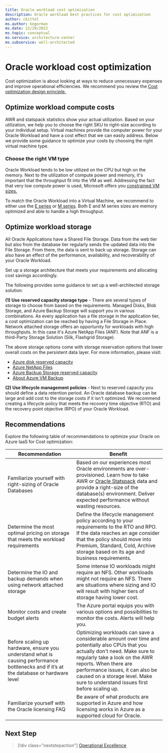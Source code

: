 ```yaml
---
title: Oracle workload cost optimization
description: Oracle workload best practices for cost optimization
author: ckittel
ms.author: kegorman
ms.date: 12/29/2022
ms.topic: conceptual
ms.service: architecture-center
ms.subservice: well-architected
---
```

# Oracle workload cost optimization

Cost optimization is about looking at ways to reduce unnecessary expenses and improve operational efficiencies. We recommend you review the [Cost optimization design principle.](../../well-architected/cost/checklist.md)

## Optimize workload compute costs

AWR and statspack statistics show your actual utilization. Based on your utilization, we help you to choose the right SKU to right-size according to your individual setup. Virtual machines provide the computer power for your Oracle Workload and have a cost effect that we can easily address. Below we provide some guidance to optimize your costs by choosing the right virtual machine type.

### Choose the right VM type

Oracle Workload tends to be low utilized on the CPU but high on the memory. Next to the utilization of compute power and memory, it's important that the throughput fit into the VM as well. Addressing the fact that very low compute power is used, Microsoft offers you [constrained VM sizes.](/azure/virtual-machines/constrained-vcpu)

To match the Oracle Workload into a Virtual Machine, we recommend to either use the [E series](/azure/virtual-machines/edv5-edsv5-series) or [M series](/azure/virtual-machines/mv2-series). Both E and M series sizes are memory optimized and able to handle a high throughput.


## Optimize workload storage

All Oracle Applications have a Shared File Storage. Data from the web tier but also from the database tier regularly sends the updated data into the File Storage. From there, the data is sent to back up storage. Storage can also have an effect of the performance, availability, and recoverability of your Oracle Workload.

Set up a storage architecture that meets your requirements and allocating cost savings accordingly.

The following provides some guidance to set up a well-architected storage solution:

**(1) Use reserved capacity storage type** - There are several types of storage to choose from based on the requirements. Managed Disks, Blob Storage, and Azure Backup Storage will support you in various combinations. As every application has a file storage in the application tier, a cost optimization can be reached by having a File Storage in Place. Network attached storage offers an opportunity for workloads with high throughputs. In this case it's Azure NetApp Files (ANF). Note that ANF is a third-Party Storage Solution (Silk, Flashgrid Storage).

The above storage options come with storage reservation options that lower overall costs on the persistent data layer. For more information, please visit:

- [Azure disk reserved capacity](/azure/virtual-machines/disks-reserved-capacity)
- [Azure NetApp Files](/azure/azure-netapp-files/azure-netapp-files-introduction)
- [Azure Backup Storage reserved capacity](/azure/backup/backup-azure-reserved-pricing-optimize-cost)
- [About Azure VM Backup](/azure/backup/backup-azure-vms-introduction)

**(2) Use lifecycle management policies** - Next to reserved capacity you should define a data retention period. An Oracle database backup can be large and add cost to the storage costs if it isn't optimized. We recommend creating a lifecycle policy that meets the recovery time objective (RTO) and the recovery point objective (RPO) of your Oracle Workload.

## Recommendations
Explore the following table of recommendations to optimize your Oracle on Azure IaaS for Cost optimization:

| Recommendation | Benefit |
| --- | --- |
| Familiarize yourself with right-sizing of Oracle Databases | Based on our experiences most Oracle environments are over-provisioned. Learn how to take AWR or [Oracle Statspack](https://techcommunity.microsoft.com/t5/data-architecture-blog/sizing-out-oracle-workloads-for-azure-using-an-oracle-statspack/ba-p/2054539) data and provide a right-size of the database(s) environment. Deliver expected performance without wasting resources. |
| Determine the most optimal pricing on storage that meets the workload requirements | Define the lifecycle management policy according to your requirements to the RTO and RPO. If the data reaches an age consider that the policy should move into Premium, Standard, Cold, Archive storage based on its age and business requirements. |
| Determine the IO and backup demands when using network attached storage | Some intense IO workloads might require an NFS. Other workloads might not require an NFS. There are situations where sizing and IO will result with higher tiers of storage having lower cost.|
| Monitor costs and create budget alerts | The Azure portal equips you with various options and possibilities to monitor the costs. Alerts will help you. |
| Before scaling up hardware, ensure you understand what is causing performance bottlenecks and if it’s at the database or hardware level | Optimizing workloads can save a considerable amount over time and potentially also CPUs that you actually don't need. Make sure to regularly take a look on the AWR reports. When there are performance issues, it can also be caused on a storage level. Make sure to understand issues first before scaling up. |
| Familiarize yourself with the Oracle licensing FAQ | Be aware of what products are supported in Azure and how licensing works in Azure as a supported cloud for Oracle. |

## Next Step

>[!div class="nextstepaction"]
>[Operational Excellence](./operational-excellence.md)